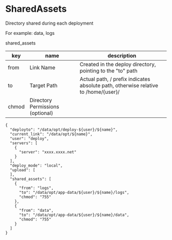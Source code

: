 # SharedAssets
Directory shared during each deployment

For example: data, logs

shared_assets

| key   | name             | description                                                  |
| ----- | ---------------- | ------------------------------------------------------------ |
| from  | Link Name        | Created in the deploy directory, pointing to the "to" path   |
| to    | Target Path      | Actual path, / prefix indicates absolute path, otherwise relative to /home/{user}/ |
| chmod | Directory Permissions (optional) |                                                              |


```
{
  "deployto": "/data/opt/deploy-${user}/${name}",
  "current_link": "/data/opt/${name}",
  "user": "deploy",
  "servers": [
    {
      "server": "xxxx.xxxx.net"
    }
  ],
  "deploy_mode": "local",
  "upload": [
  ],
  "shared_assets": [
    {
      "from": "logs",
      "to": "/data/opt/app-data/${user}/${name}/logs",
      "chmod": "755"
    },
    {
      "from": "data",
      "to": "/data/opt/app-data/${user}/${name}/data",
      "chmod": "755"
    }
  ]
}

```

